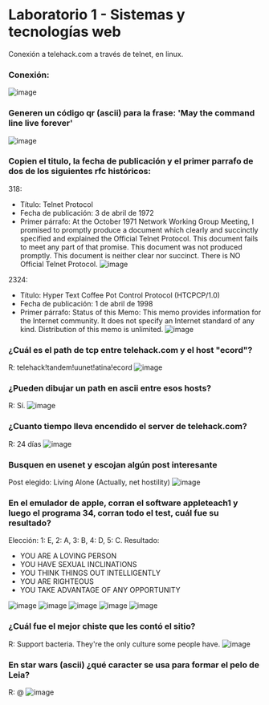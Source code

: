 # Laboratorio 1 - Sistemas y tecnologías web
Conexión a telehack.com a través de telnet, en linux.

### Conexión:
![image](https://user-images.githubusercontent.com/54110665/213586289-65fd6506-9e3d-4474-8ca8-6526760532bf.png)

### Generen un código qr (ascii) para la frase: 'May the command line live forever'
![image](https://user-images.githubusercontent.com/54110665/213598270-8b5aedab-3edf-4b56-b0b6-a4a218d832d0.png)

### Copien el titulo, la fecha de publicación y el primer parrafo de dos de los siguientes rfc históricos:
318:
- Título: Telnet Protocol
- Fecha de publicación: 3 de abril de 1972
- Primer párrafo:
At the October 1971 Network Working Group Meeting, I promised to promptly produce a document which clearly and succinctly specified and explained the Official Telnet Protocol.  This document fails to meet any part of that promise.  This document was not produced promptly.  This document is neither clear nor succinct.  There is NO Official Telnet Protocol.
![image](https://user-images.githubusercontent.com/54110665/213597608-60271a08-ef07-446f-8d02-8f95718164f1.png)

2324:
- Título: Hyper Text Coffee Pot Control Protocol (HTCPCP/1.0)
- Fecha de publicación: 1 de abril de 1998
- Primer párrafo:
Status of this Memo: This memo provides information for the Internet community.  It does not specify an Internet standard of any kind.  Distribution of this memo is unlimited.
![image](https://user-images.githubusercontent.com/54110665/213598062-8c5f20f7-594c-41bf-8c93-60fe171fe8b4.png)

### ¿Cuál es el path de tcp entre telehack.com y el host "ecord"?
R: telehack!tandem!uunet!atina!ecord
![image](https://user-images.githubusercontent.com/54110665/213599305-83ed0457-e1e0-46cc-86d3-6af4e1a2a049.png)

### ¿Pueden dibujar un path en ascii entre esos hosts?
R: Sí.
![image](https://user-images.githubusercontent.com/54110665/213599134-95fed32e-5a61-47de-924e-b0432efac47f.png)

### ¿Cuanto tiempo lleva encendido el server de telehack.com?
R: 24 días
![image](https://user-images.githubusercontent.com/54110665/213596704-e1c01246-ebc1-4aff-89b0-e82e8ae168ce.png)

### Busquen en usenet y escojan algún post interesante
Post elegido: Living Alone (Actually, net hostility)
![image](https://user-images.githubusercontent.com/54110665/213596025-fa3b57ca-ea9c-47b4-b750-4e59b2b072b3.png)

### En el emulador de apple, corran el software appleteach1 y luego el programa 34, corran todo el test, cuál fue su resultado?
Elección: 1: E, 2: A, 3: B, 4: D, 5: C.
Resultado:
- YOU ARE A LOVING PERSON
- YOU HAVE SEXUAL INCLINATIONS
- YOU THINK THINGS OUT INTELLIGENTLY
- YOU ARE RIGHTEOUS
- YOU TAKE ADVANTAGE OF ANY OPPORTUNITY

![image](https://user-images.githubusercontent.com/54110665/213595129-afd9a3cd-e156-4b8a-9ae8-ace055ae6529.png)
![image](https://user-images.githubusercontent.com/54110665/213595158-fe4081f8-9c3b-4c20-8054-7df21cc37a73.png)
![image](https://user-images.githubusercontent.com/54110665/213595173-e0e53544-e6cf-42ad-aa43-433e297e7634.png)
![image](https://user-images.githubusercontent.com/54110665/213595199-1fdd31d7-df58-4a35-a73a-55ca147108b6.png)
![image](https://user-images.githubusercontent.com/54110665/213595218-74fffde5-6bbb-4fd0-9b2d-9fb4eecc006e.png)


### ¿Cuál fue el mejor chiste que les contó el sitio?
R: Support bacteria.  They're the only culture some people have.
![image](https://user-images.githubusercontent.com/54110665/213592239-d29007ec-ce7c-491e-b975-307cedb09569.png)

### En star wars (ascii) ¿qué caracter se usa para formar el pelo de Leia?
R: @
![image](https://user-images.githubusercontent.com/54110665/213590580-dc05df27-0b9a-446b-b789-984cadba6706.png)
